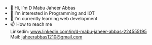 - 👋 Hi, I’m D Mabu Jaheer Abbas
- 👀 I’m interested in Programming and IOT
- 🌱 I’m currently learning web development
- 📫 How to reach me <br/>
      Linkedin: www.linkedin.com/in/d-mabu-jaheer-abbas-224555195<br/>
      Mail: jaheerabbas1210@gmail.com

<!---
abbas-dm/abbas-dm is a ✨ special ✨ repository because its `README.md` (this file) appears on your GitHub profile.
You can click the Preview link to take a look at your changes.
--->
